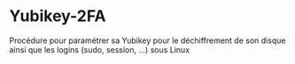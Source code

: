 # Yubikey-2FA
Procédure pour paramétrer sa Yubikey pour le déchiffrement de son disque ainsi que les logins (sudo, session, ...) sous Linux

